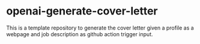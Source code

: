 # openai-generate-cover-letter
This is a template repository to generate the cover letter given a profile as a webpage and job description as github action trigger input. 
